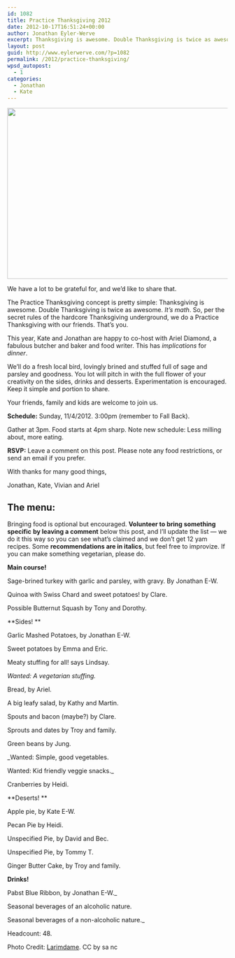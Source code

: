 ```yaml
---
id: 1082
title: Practice Thanksgiving 2012
date: 2012-10-17T16:51:24+00:00
author: Jonathan Eyler-Werve
excerpt: Thanksgiving is awesome. Double Thanksgiving is twice as awesome.
layout: post
guid: http://www.eylerwerve.com/?p=1082
permalink: /2012/practice-thanksgiving/
wpsd_autopost:
  - 1
categories:
  - Jonathan
  - Kate
---
```

<img class="size-large wp-image-1083" title="cranberry-can" src="http://www.eylerwerve.com/wp-content/uploads/2012/10/cranberry-can-590x391.jpeg" alt="" width="590" height="391" srcset="http://www.eylerwerve.com/wp-content/uploads/2012/10/cranberry-can-300x199.jpeg 300w, http://www.eylerwerve.com/wp-content/uploads/2012/10/cranberry-can-590x391.jpeg 590w, http://www.eylerwerve.com/wp-content/uploads/2012/10/cranberry-can-226x150.jpeg 226w, http://www.eylerwerve.com/wp-content/uploads/2012/10/cranberry-can.jpeg 1600w" sizes="(max-width: 590px) 100vw, 590px" />

We have a lot to be grateful for, and we&#8217;d like to share that.

The Practice Thanksgiving concept is pretty simple: Thanksgiving is awesome. Double Thanksgiving is twice as awesome. _It&#8217;s math_. So, per the secret rules of the hardcore Thanksgiving underground, we do a Practice Thanksgiving with our friends. That&#8217;s you.

This year, Kate and Jonathan are happy to co-host with Ariel Diamond, a fabulous butcher and baker and food writer. This has _implications_ for _dinner_.

We&#8217;ll do a fresh local bird, lovingly brined and stuffed full of sage and parsley and goodness. You lot will pitch in with the full flower of your creativity on the sides, drinks and desserts. Experimentation is encouraged. Keep it simple and portion to share.

Your friends, family and kids are welcome to join us.

**Schedule:** Sunday, 11/4/2012. 3:00pm (remember to Fall Back).

Gather at 3pm. Food starts at 4pm sharp. Note new schedule: Less milling about, more eating.

**RSVP:** Leave a comment on this post. Please note any food restrictions, or send an email if you prefer.

With thanks for many good things,

Jonathan, Kate, Vivian and Ariel

## The menu:

Bringing food is optional but encouraged. **Volunteer to bring something specific** **by leaving a comment** below this post, and I&#8217;ll update the list &#8212; we do it this way so you can see what&#8217;s claimed and we don&#8217;t get 12 yam recipes. Some **recommendations are in italics**, but feel free to improvize. If you can make something vegetarian, please do.

**Main course!**
  
Sage-brined turkey with garlic and parsley, with gravy. By Jonathan E-W.
  
Quinoa with Swiss Chard and sweet potatoes! by Clare.
  
Possible Butternut Squash by Tony and Dorothy.

**Sides! **
  
Garlic Mashed Potatoes, by Jonathan E-W.
  
Sweet potatoes by Emma and Eric. 

Meaty stuffing for all! says Lindsay.
  
_Wanted: A vegetarian stuffing._

Bread, by Ariel.

A big leafy salad, by Kathy and Martin.
  
Spouts and bacon (maybe?) by Clare.
  
Sprouts and dates by Troy and family.
  
Green beans by Jung.
  
_Wanted: Simple, good vegetables.
  
Wanted: Kid friendly veggie snacks._
  
Cranberries by Heidi.

**Deserts! **
  
Apple pie, by Kate E-W.
  
Pecan Pie by Heidi.
  
Unspecified Pie, by David and Bec.
  
Unspecified Pie, by Tommy T.
  
Ginger Butter Cake, by Troy and family.

**Drinks!**

Pabst Blue Ribbon, by Jonathan E-W._
  
Seasonal beverages of an alcoholic nature.
  
Seasonal beverages of a non-alcoholic nature._

Headcount: 48.

Photo Credit: [Larimdame](http://www.flickr.com/photos/larimdame/69841905/). CC by sa nc